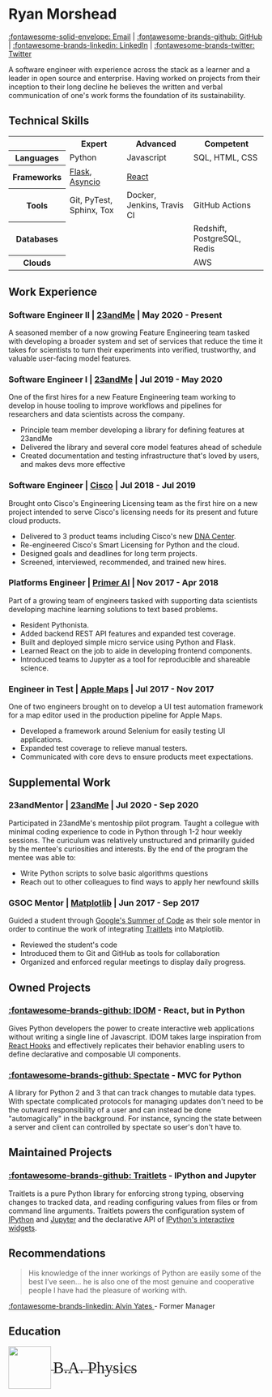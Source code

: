 # Ryan Morshead

[:fontawesome-solid-envelope: Email](mailto:ryan.morshead@gmail.com) |
[:fontawesome-brands-github: GitHub](https://github.com/rmorshea) |
[:fontawesome-brands-linkedin: LinkedIn](https://linkedin.com/in/rmorshea) |
[:fontawesome-brands-twitter: Twitter](https://twitter.com/)


A software engineer with experience across the stack as a learner and a leader in open
source and enterprise. Having worked on projects from their inception to their long
decline he believes the written and verbal communication of one's work forms the
foundation of its sustainability.


## Technical Skills

<table style="width:100%">
  <tr>
    <th/>
    <th>Expert</th>
    <th>Advanced</th>
    <th>Competent</th>
  </tr>
  <tr>
    <th>Languages</th>
      <td>
        Python
      </td>
      <td>
        Javascript
      </td>
      <td>
        SQL, HTML, CSS
      </td>
  </tr>
  <tr>
    <th>Frameworks</th>
      <td>
        <a href="https://www.palletsprojects.com/p/flask/">Flask</a>,
        <a href="https://docs.python.org/3/library/asyncio.html">Asyncio</a>
      </td>
      <td>
        <a href="https://reactjs.org/">React</a>
      </td>
      <td>
      </td>
  </tr>
  <tr>
    <th>Tools</th>
      <td>
        Git, PyTest, Sphinx, Tox
      </td>
      <td>
        Docker, Jenkins, Travis CI
      </td>
      <td>
        GitHub Actions
      </td>
  </tr>
  <tr>
    <th>Databases</th>
      <td>
      </td>
      <td>
      </td>
      <td>
        Redshift, PostgreSQL, Redis
      </td>
  </tr>
  <tr>
    <th>Clouds</th>
      <td></td>
      <td></td>
      <td>
        AWS
      </td>
  </tr>
</table>


<p style="page-break-before: always" ></p>


## Work Experience

### Software Engineer II | [23andMe](https://www.23andme.com/) | May 2020 - Present

A seasoned member of a now growing Feature Engineering team tasked with developing a
broader system and set of services that reduce the time it takes for scientists to turn
their experiments into verified, trustworthy, and valuable user-facing model features.


### Software Engineer I | [23andMe](https://www.23andme.com/) | Jul 2019 - May 2020

One of the first hires for a new Feature Engineering team working to develop in house
tooling to improve workflows and pipelines for researchers and data scientists across the company.

- Principle team member developing a library for defining features at 23andMe
- Delivered the library and several core model features ahead of schedule
- Created documentation and testing infrastructure that's loved by users, and makes devs more effective

### Software Engineer | [Cisco](https://www.cisco.com/c/en/us/products/software/smart-accounts/software-licensing.html) | Jul 2018 - Jul 2019

Brought onto Cisco's Engineering Licensing team as the first hire on a new project
intended to serve Cisco's licensing needs for its present and future cloud products.

- Delivered to 3 product teams including Cisco's new
  [DNA Center](https://www.cisco.com/c/en/us/products/cloud-systems-management/dna-center/index.html).
- Re-engineered Cisco's Smart Licensing for Python and the cloud.
- Designed goals and deadlines for long term projects.
- Screened, interviewed, recommended, and trained new hires.


### Platforms Engineer | [Primer AI](https://primer.ai/) | Nov 2017 - Apr 2018

Part of a growing team of engineers tasked with supporting data scientists developing
machine learning solutions to text based problems.

- Resident Pythonista.
- Added backend REST API features and expanded test coverage.
- Built and deployed simple micro service using Python and Flask.
- Learned React on the job to aide in developing frontend components.
- Introduced teams to Jupyter as a tool for reproducible and shareable science.


### Engineer in Test | [Apple Maps](https://www.apple.com/ios/maps/) | Jul 2017 - Nov 2017

One of two engineers brought on to develop a UI test automation framework for a map
editor used in the production pipeline for Apple Maps.

- Developed a framework around Selenium for easily testing UI applications.
- Expanded test coverage to relieve manual testers.
- Communicated with core devs to ensure products meet expectations.


## Supplemental Work

### 23andMentor | [23andMe](https://www.23andme.com/) | Jul 2020 - Sep 2020

Participated in 23andMe's mentoship pilot program. Taught a collegue with minimal coding
experience to code in Python through 1-2 hour weekly sessions. The curiculum was
relatively unstructured and primarilly guided by the mentee's curiosities and interests.
By the end of the program the mentee was able to:

- Write Python scripts to solve basic algorithms questions
- Reach out to other colleagues to find ways to apply her newfound skills

### GSOC Mentor | [Matplotlib](https://github.com/matplotlib/matplotlib) | Jun 2017 - Sep 2017

Guided a student through [Google's Summer of Code](https://summerofcode.withgoogle.com/)
as their sole mentor in order to continue the work of integrating
[Traitlets](#traitlets-ipython-and-jupyter) into Matplotlib.

- Reviewed the student's code
- Introduced them to Git and GitHub as tools for collaboration
- Organized and enforced regular meetings to display daily progress.


## Owned Projects


### [:fontawesome-brands-github: IDOM](https://github.com/rmorshea/idom) - React, but in Python

Gives Python developers the power to create interactive web applications without
writing a single line of Javascript. IDOM takes large inspiration from
[React Hooks](https://reactjs.org/docs/hooks-intro.html) and effectively replicates
their behavior enabling users to define declarative and composable UI components.


### [:fontawesome-brands-github: Spectate](https://github.com/rmorshea/spectate) - MVC for Python

A library for Python 2 and 3 that can track changes to mutable data types. With spectate
complicated protocols for managing updates don't need to be the outward responsibility
of a user and can instead be done "automagically" in the background. For instance, syncing
the state between a server and client can controlled by spectate so user's don't have to.


## Maintained Projects


### [:fontawesome-brands-github: Traitlets](https://github.com/rmorshea/traitlets) - IPython and Jupyter

Traitlets is a pure Python library for enforcing strong typing, observing changes to
tracked data, and reading configuring values from files or from command line arguments.
Traitlets powers the configuration system of [IPython](https://ipython.org/) and
[Jupyter](https://jupyter.org/) and the declarative API of
[IPython's interactive widgets](https://ipywidgets.readthedocs.io/en/stable/examples/Widget%20Basics.html).


## Recommendations

> His knowledge of the inner workings of Python are easily some of the best I’ve seen...
  he is also one of the most genuine and cooperative people I have had the pleasure of
  working with.

<a href="https://www.linkedin.com/in/adyates/">
  :fontawesome-brands-linkedin:
  Alvin Yates
</a>
- Former Manager


## Education

<a href="https://calpoly.edu">
  <div>
      <img
        src="https://universitymarketing.calpoly.edu/wp-content/uploads/2016/10/CP_wordmark_full_RGB_grn.png"
        style="vertical-align: middle; height: 6em;"
      />
      <span style="vertical-align: middle;">
        <font face="palatino" size="6em">
          B.A. Physics
        </font>
      </span>
  </div>
</a>
